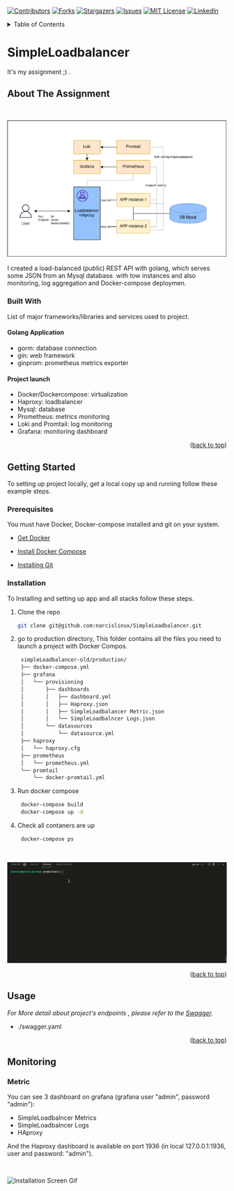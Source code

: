<div id="top"></div>
<!--
*** Thanks for checking out the Best-README-Template. If you have a suggestion
*** that would make this better, please fork the repo and create a pull request
*** or simply open an issue with the tag "enhancement".
*** Don't forget to give the project a star!
*** Thanks again! Now go create something AMAZING! :D
-->



<!-- PROJECT SHIELDS -->
<!--
*** I'm using markdown "reference style" links for readability.
*** Reference links are enclosed in brackets [ ] instead of parentheses ( ).
*** See the bottom of this document for the declaration of the reference variables
*** for contributors-url, forks-url, etc. This is an optional, concise syntax you may use.
*** https://www.markdownguide.org/basic-syntax/#reference-style-links
-->
[![Contributors][contributors-shield]][contributors-url]
[![Forks][forks-shield]][forks-url]
[![Stargazers][stars-shield]][stars-url]
[![Issues][issues-shield]][issues-url]
[![MIT License][license-shield]][license-url]
[![LinkedIn][linkedin-shield]][linkedin-url]



<!-- TABLE OF CONTENTS -->
<details>
  <summary>Table of Contents</summary>
  <ol>
    <li>
      <a href="#about-the-project">About The Project</a>
      <ul>
        <li><a href="#built-with">Built With</a></li>
      </ul>
    </li>
    <li>
      <a href="#getting-started">Getting Started</a>
      <ul>
        <li><a href="#prerequisites">Prerequisites</a></li>
        <li><a href="#installation">Installation</a></li>
      </ul>
    </li>
    <li><a href="#usage">Usage</a></li>
    <li><a href="#roadmap">Roadmap</a></li>
    <li><a href="#contributing">Contributing</a></li>
    <li><a href="#license">License</a></li>
    <li><a href="#contact">Contact</a></li>
    <li><a href="#acknowledgments">Acknowledgments</a></li>
  </ol>
</details>



<!-- ABOUT THE PROJECT -->
# SimpleLoadbalancer
It's my assignment ;) .

## About The Assignment
<br/>

![Diagram Screen Shot](images/simple-loadbalancer-diagram.jpg)

I created a load-balanced (public) REST API with golang, which serves some JSON from an Mysql database. with tow instances and also  monitoring, log aggregation and Docker-compose deploymen.

### Built With

List of major frameworks/libraries and services used to project. 

#### Golang Application
* gorm: database connection
* gin: web framework 
* ginprom: prometheus metrics exporter

#### Project launch
* Docker/Dockercompose: virtualization
* Haproxy: loadbalancer
* Mysql: database 
* Prometheus: metrics monitoring
* Loki and Promtail: log monitoring
* Grafana: monitoring dashboard
  
<p align="right">(<a href="#top">back to top</a>)</p>



<!-- GETTING STARTED -->
## Getting Started

To setting up project locally, get a local copy up and running follow these example steps.

### Prerequisites

You must have Docker, Docker-compose installed and git on your system.
* [Get Docker](https://docs.docker.com/get-docker/)
* [Install Docker Compose](https://docs.docker.com/compose/install/)

* [Installing Git](https://git-scm.com/book/en/v2/Getting-Started-Installing-Git)
  
### Installation

To Installing and setting up app and all stacks follow these steps.

1. Clone the repo
   ```sh
   git clone git@github.com:narcislinux/SimpleLoadbalancer.git
   ```
2. go to production directory, This folder contains all the files you need to launch a project with Docker Compos. 
   ```sh
    simpleLoadbalancer-old/production/
    ├── docker-compose.yml
    ├── grafana
    │   └── provisioning
    │       ├── dashboards
    │       │   ├── dashboard.yml
    │       │   ├── Haproxy.json
    │       │   ├── SimpleLoadbalancer Metric.json
    │       │   └── SimpleLoadbalncer Logs.json
    │       └── datasources
    │           └── datasource.yml
    ├── haproxy
    │   └── haproxy.cfg
    ├── prometheus
    │   └── prometheus.yml
    └── promtail
        └── docker-promtail.yml
   ```
3. Run docker compose
   ```sh
    docker-compose build
    docker-compose up -d
   ```
4. Check all contaners are up 
   ```sh
    docker-compose ps
   ```
<br/>

![Installation Screen Gif](images/simple-loadbalancer-installation.gif)
<p align="right">(<a href="#top">back to top</a>)</p>



<!-- USAGE EXAMPLES -->
## Usage

_For More detail about project's endpoints , please refer to the [Swagger](https://app.swaggerhub.com/apis/narcislinux/SimpleLoadbancer/0.0.0)._
* ./swagger.yaml

<p align="right">(<a href="#top">back to top</a>)</p>











<!-- ACKNOWLEDGMENTS -->
## Monitoring

### Metric
You can see 3 dashboard on grafana (grafana user "admin", password "admin"):

* SimpleLoadbalncer Metrics
* SimpleLoadbalncer Logs
* HAproxy

And the Haproxy dashboard is available on port 1936 (in local 127.0.0.1:1936, user and password: "admin"). 

<br/>

![Installation Screen Gif](images/simple-loadbalancer-monitoring.gif)









<!-- MARKDOWN LINKS & IMAGES -->
<!-- https://www.markdownguide.org/basic-syntax/#reference-style-links -->
[contributors-shield]: https://img.shields.io/github/contributors/othneildrew/Best-README-Template.svg?style=for-the-badge
[contributors-url]: https://github.com/othneildrew/Best-README-Template/graphs/contributors
[forks-shield]: https://img.shields.io/github/forks/othneildrew/Best-README-Template.svg?style=for-the-badge
[forks-url]: https://github.com/othneildrew/Best-README-Template/network/members
[stars-shield]: https://img.shields.io/github/stars/othneildrew/Best-README-Template.svg?style=for-the-badge
[stars-url]: https://github.com/othneildrew/Best-README-Template/stargazers
[issues-shield]: https://img.shields.io/github/issues/othneildrew/Best-README-Template.svg?style=for-the-badge
[issues-url]: https://github.com/othneildrew/Best-README-Template/issues
[license-shield]: https://img.shields.io/github/license/othneildrew/Best-README-Template.svg?style=for-the-badge
[license-url]: https://github.com/othneildrew/Best-README-Template/blob/master/LICENSE.txt
[linkedin-shield]: https://img.shields.io/badge/-LinkedIn-black.svg?style=for-the-badge&logo=linkedin&colorB=555
[linkedin-url]: https://linkedin.com/in/othneildrew
[product-screenshot]: images/screenshot.png

